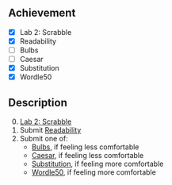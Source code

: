 ## Achievement

- [x] Lab 2: Scrabble
- [x] Readability
- [ ] Bulbs
- [ ] Caesar
- [x] Substitution
- [x] Wordle50

## Description

0. [Lab 2: Scrabble](https://cs50.harvard.edu/x/2023/labs/2/#lab-2-scrabble)
1. Submit [Readability](https://cs50.harvard.edu/x/2023/psets/2/readability/)
2. Submit one of:
   - [Bulbs](https://cs50.harvard.edu/x/2023/psets/2/bulbs/), if feeling less comfortable
   - [Caesar](https://cs50.harvard.edu/x/2023/psets/2/caesar/), if feeling less comfortable
   - [Substitution](https://cs50.harvard.edu/x/2023/psets/2/substitution/), if feeling more comfortable
   - [Wordle50](https://cs50.harvard.edu/x/2023/psets/2/wordle50/), if feeling more comfortable
